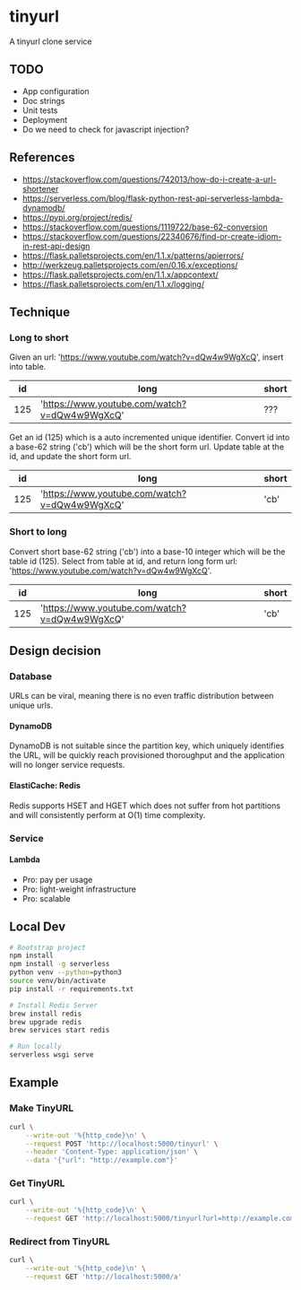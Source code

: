 # tinyurl
A tinyurl clone service

## TODO
- App configuration
- Doc strings
- Unit tests
- Deployment
- Do we need to check for javascript injection?


## References
- https://stackoverflow.com/questions/742013/how-do-i-create-a-url-shortener
- https://serverless.com/blog/flask-python-rest-api-serverless-lambda-dynamodb/
- https://pypi.org/project/redis/
- https://stackoverflow.com/questions/1119722/base-62-conversion
- https://stackoverflow.com/questions/22340676/find-or-create-idiom-in-rest-api-design
- https://flask.palletsprojects.com/en/1.1.x/patterns/apierrors/
- http://werkzeug.palletsprojects.com/en/0.16.x/exceptions/
- https://flask.palletsprojects.com/en/1.1.x/appcontext/
- https://flask.palletsprojects.com/en/1.1.x/logging/

## Technique

### Long to short

Given an url: 'https://www.youtube.com/watch?v=dQw4w9WgXcQ', insert into table.

|id|long|short|
|---|---|---|
|125|'https://www.youtube.com/watch?v=dQw4w9WgXcQ'|???|

Get an id (125) which is a auto incremented unique identifier.
Convert id into a base-62 string ('cb') which will be the short form url.
Update table at the id, and update the short form url.

|id|long|short|
|---|---|---|
|125|'https://www.youtube.com/watch?v=dQw4w9WgXcQ'|'cb'|

### Short to long

Convert short base-62 string ('cb') into a base-10 integer which will be the table id (125).
Select from table at id, and return long form url: 'https://www.youtube.com/watch?v=dQw4w9WgXcQ'.

|id|long|short|
|---|---|---|
|125|'https://www.youtube.com/watch?v=dQw4w9WgXcQ'|'cb'|

## Design decision

### Database
URLs can be viral, meaning there is no even traffic distribution between unique urls.

#### DynamoDB
DynamoDB is not suitable since the partition key, which uniquely identifies the URL, will be quickly reach provisioned thoroughput and the application will no longer service requests.

#### ElastiCache: Redis
Redis supports HSET and HGET which does not suffer from hot partitions and will consistently perform at O(1) time complexity.

### Service

#### Lambda
- Pro: pay per usage
- Pro: light-weight infrastructure
- Pro: scalable

## Local Dev

```bash
# Bootstrap project
npm install
npm install -g serverless
python venv --python=python3
source venv/bin/activate
pip install -r requirements.txt

# Install Redis Server
brew install redis
brew upgrade redis
brew services start redis

# Run locally
serverless wsgi serve
```

## Example

### Make TinyURL
```bash
curl \
    --write-out '%{http_code}\n' \
    --request POST 'http://localhost:5000/tinyurl' \
    --header 'Content-Type: application/json' \
    --data '{"url": "http://example.com"}'
```

### Get TinyURL
```bash
curl \
    --write-out '%{http_code}\n' \
    --request GET 'http://localhost:5000/tinyurl?url=http://example.com'
```

### Redirect from TinyURL
```bash
curl \
    --write-out '%{http_code}\n' \
    --request GET 'http://localhost:5000/a'
```